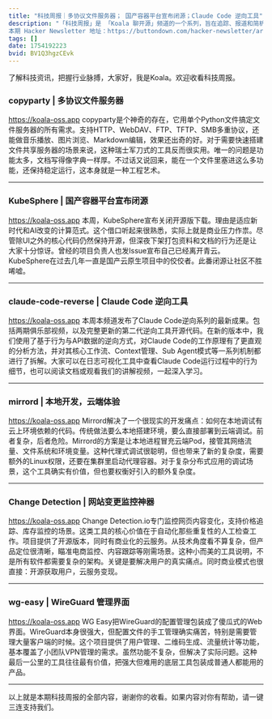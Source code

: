 ```yaml
---
title: "科技周报｜多协议文件服务器； 国产容器平台宣布闭源；Claude Code 逆向工具"
description: "「科技周报」是 「Koala 聊开源」频道的一个系列，旨在追踪、报道和简析最新科技动态和趋势，自 2022年1月16日起每周日发布。大家可以访问「Koala 聊开源」官网 https://koala-oss.app 的「科技周报」数据库，搜索查询已发布项目的图文。 
本期 Hacker Newsletter 地址：https://buttondown.com/hacker-newsletter/archive/hacker-newsletter-756/"
tags: []
date: 1754192223
bvid: BV1Q3hgzCEvk
---
```

了解科技资讯，把握行业脉搏，大家好，我是Koala。欢迎收看科技周报。

### copyparty | 多协议文件服务器
https://koala-oss.app
copyparty是个神奇的存在，它用单个Python文件搞定文件服务器的所有需求。支持HTTP、WebDAV、FTP、TFTP、SMB多重协议，还能做音乐播放、图片浏览、Markdown编辑，效果还出奇的好。对于需要快速搭建文件共享服务器的场景来说，这种瑞士军刀式的工具反而很实用。唯一的问题是功能太多，文档写得像字典一样厚。不过话又说回来，能在一个文件里塞进这么多功能，还保持稳定运行，这本身就是一种工程艺术。

---

### KubeSphere | 国产容器平台宣布闭源
https://koala-oss.app
本周，KubeSphere宣布关闭开源版下载。理由是适应新时代和AI改变的计算范式。这个借口听起来很熟悉，实际上就是商业压力作祟。尽管除UI之外的核心代码仍然保持开源，但深夜下架打包资料和文档的行为还是让大家十分惊讶。曾经的项目负责人也发Issue宣布自己已经离开青云。KubeSphere在过去几年一直是国产云原生项目中的佼佼者。此番闭源让社区不胜唏嘘。

---

### claude-code-reverse | Claude Code 逆向工具
https://koala-oss.app
本周本频道发布了Claude Code逆向系列的最新成果。包括两期俱乐部视频，以及完整更新的第二代逆向工具开源代码。在新的版本中，我们使用了基于行为与API数据的逆向方式，对Claude Code的工作原理有了更直观的分析方法，并对其核心工作流、Context管理、Sub Agent模式等一系列机制都进行了拆解。大家可以在日志可视化工具中查看Claude Code运行过程中的行为细节，也可以阅读文档或观看我们的讲解视频，一起深入学习。

---

### mirrord | 本地开发，云端体验
https://koala-oss.app
Mirrord解决了一个很现实的开发痛点：如何在本地调试有云上环境依赖的代码。传统做法要么本地搭建环境，要么直接部署到云端调试。前者复杂，后者危险。Mirrord的方案是让本地进程冒充云端Pod，接管其网络流量、文件系统和环境变量。这种代理式调试很聪明，但也带来了新的复杂度，需要额外的Linux权限，还要在集群里启动代理容器。对于复杂分布式应用的调试场景，这个工具确实有价值，但也要权衡好引入的额外复杂度。

---

### Change Detection | 网站变更监控神器
https://koala-oss.app
Change Detection.io专门监控网页内容变化，支持价格追踪、库存监控的场景。这类工具的核心价值在于自动化那些重复性的人工检查工作。项目提供了开源版本，同时有商业化的云服务。从技术角度看不算复杂，但产品定位很清晰，瞄准电商监控、内容跟踪等刚需场景。这种小而美的工具说明，不是所有软件都需要复杂的架构。关键是要解决用户的真实痛点。同时商业模式也很直接：开源获取用户，云服务变现。

---

### wg-easy | WireGuard 管理界面
https://koala-oss.app
WG Easy把WireGuard的配置管理包装成了傻瓜式的Web界面。WireGuard本身很强大，但配置文件的手工管理确实痛苦，特别是需要管理大量客户端的时候。这个项目提供了用户管理、二维码生成、流量统计等功能，基本覆盖了小团队VPN管理的需求。虽然功能不复杂，但解决了实际问题。这种最后一公里的工具往往最有价值，把强大但难用的底层工具包装成普通人都能用的产品。

---

以上就是本期科技周报的全部内容，谢谢你的收看。如果内容对你有帮助，请一键三连支持我们。

